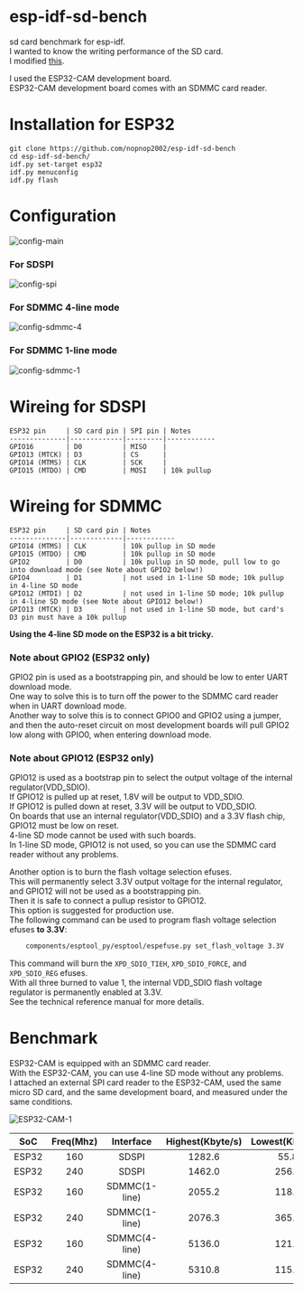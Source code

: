 # esp-idf-sd-bench
sd card benchmark for esp-idf.   
I wanted to know the writing performance of the SD card.   
I modified [this](https://github.com/kunsen-an/espidf_sd_card_write_test).   

I used the ESP32-CAM development board.   
ESP32-CAM development board comes with an SDMMC card reader.   

# Installation for ESP32
```
git clone https://github.com/nopnop2002/esp-idf-sd-bench
cd esp-idf-sd-bench/
idf.py set-target esp32
idf.py menuconfig
idf.py flash
```


# Configuration

![config-main](https://user-images.githubusercontent.com/6020549/127577532-f6522d74-224c-4b29-85ab-b7fd1ad58e7a.jpg)

### For SDSPI   
![config-spi](https://user-images.githubusercontent.com/6020549/127577535-99519b3d-d662-4109-abe1-6b716265ec20.jpg)

### For SDMMC 4-line mode   
![config-sdmmc-4](https://user-images.githubusercontent.com/6020549/129650135-ba0efa8f-c094-4977-9a00-a1cf6184ed0a.jpg)

### For SDMMC 1-line mode   
![config-sdmmc-1](https://user-images.githubusercontent.com/6020549/129650160-0848fd68-356e-4308-bf4e-3fbc15703773.jpg)

# Wireing for SDSPI
```
ESP32 pin     | SD card pin | SPI pin | Notes
--------------|-------------|---------|------------
GPIO16        | D0          | MISO    |
GPIO13 (MTCK) | D3          | CS      | 
GPIO14 (MTMS) | CLK         | SCK     | 
GPIO15 (MTDO) | CMD         | MOSI    | 10k pullup 
```

# Wireing for SDMMC
```
ESP32 pin     | SD card pin | Notes
--------------|-------------|------------
GPIO14 (MTMS) | CLK         | 10k pullup in SD mode
GPIO15 (MTDO) | CMD         | 10k pullup in SD mode
GPIO2         | D0          | 10k pullup in SD mode, pull low to go into download mode (see Note about GPIO2 below!)
GPIO4         | D1          | not used in 1-line SD mode; 10k pullup in 4-line SD mode
GPIO12 (MTDI) | D2          | not used in 1-line SD mode; 10k pullup in 4-line SD mode (see Note about GPIO12 below!)
GPIO13 (MTCK) | D3          | not used in 1-line SD mode, but card's D3 pin must have a 10k pullup
```

__Using the 4-line SD mode on the ESP32 is a bit tricky.__   

### Note about GPIO2 (ESP32 only)
GPIO2 pin is used as a bootstrapping pin, and should be low to enter UART download mode.   
One way to solve this is to turn off the power to the SDMMC card reader when in UART download mode.   
Another way to solve this is to connect GPIO0 and GPIO2 using a jumper, and then the auto-reset circuit on most development boards will pull GPIO2 low along with GPIO0, when entering download mode.

### Note about GPIO12 (ESP32 only)
GPIO12 is used as a bootstrap pin to select the output voltage of the internal regulator(VDD_SDIO).   
If GPIO12 is pulled up at reset, 1.8V will be output to VDD_SDIO.   
If GPIO12 is pulled down at reset, 3.3V will be output to VDD_SDIO.   
On boards that use an internal regulator(VDD_SDIO) and a 3.3V flash chip, GPIO12 must be low on reset.   
4-line SD mode cannot be used with such boards.   
In 1-line SD mode, GPIO12 is not used, so you can use the SDMMC card reader without any problems.

Another option is to burn the flash voltage selection efuses.   
This will permanently select 3.3V output voltage for the internal regulator, and GPIO12 will not be used as a bootstrapping pin.   
Then it is safe to connect a pullup resistor to GPIO12.   
This option is suggested for production use.   
The following command can be used to program flash voltage selection efuses **to 3.3V**:
```sh
    components/esptool_py/esptool/espefuse.py set_flash_voltage 3.3V
```

This command will burn the `XPD_SDIO_TIEH`, `XPD_SDIO_FORCE`, and `XPD_SDIO_REG` efuses.   
With all three burned to value 1, the internal VDD_SDIO flash voltage regulator is permanently enabled at 3.3V.   
See the technical reference manual for more details.   

# Benchmark   
ESP32-CAM is equipped with an SDMMC card reader.   
With the ESP32-CAM, you can use 4-line SD mode without any problems.   
I attached an external SPI card reader to the ESP32-CAM, used the same micro SD card, and the same development board, and measured under the same conditions.   

![ESP32-CAM-1](https://user-images.githubusercontent.com/6020549/127579321-129422ee-8210-46a8-831a-71a2b28de89a.JPG)

|SoC|Freq(Mhz)|Interface|Highest(Kbyte/s)|Lowest(Kbyte/s)|
|:-:|:-:|:-:|:-:|:-:|
|ESP32|160|SDSPI|1282.6|55.8|
|ESP32|240|SDSPI|1462.0|256.9|
|ESP32|160|SDMMC(1-line)|2055.2|118.1|
|ESP32|240|SDMMC(1-line)|2076.3|365.3|
|ESP32|160|SDMMC(4-line)|5136.0|121.4|
|ESP32|240|SDMMC(4-line)|5310.8|115.7|

